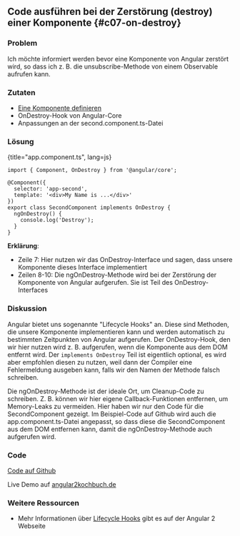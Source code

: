## Code ausführen bei der Zerstörung (destroy) einer Komponente {#c07-on-destroy}

### Problem

Ich möchte informiert werden bevor eine Komponente von Angular zerstört wird, so dass ich z. B. die unsubscribe-Methode von einem Observable aufrufen kann.

### Zutaten

* [Eine Komponente definieren](#c02-component-definition)
* OnDestroy-Hook von Angular-Core
* Anpassungen an der second.component.ts-Datei

### Lösung

{title="app.component.ts", lang=js}
```
import { Component, OnDestroy } from '@angular/core';

@Component({
  selector: 'app-second',
  template: '<div>My Name is ...</div>'
})
export class SecondComponent implements OnDestroy {
  ngOnDestroy() {
    console.log('Destroy');
  }
}
```

__Erklärung__:

* Zeile 7: Hier nutzen wir das OnDestroy-Interface und sagen, dass unsere Komponente dieses Interface implementiert
* Zeilen 8-10: Die ngOnDestroy-Methode wird bei der Zerstörung der Komponente von Angular aufgerufen. Sie ist Teil des OnDestroy-Interfaces

### Diskussion

Angular bietet uns sogenannte "Lifecycle Hooks" an.
Diese sind Methoden, die unsere Komponente implementieren kann und werden automatisch zu bestimmten Zeitpunkten von Angular aufgerufen.
Der OnDestroy-Hook, den wir hier nutzen wird z. B. aufgerufen, wenn die Komponente aus dem DOM entfernt wird.
Der `implements OnDestroy` Teil ist eigentlich optional, es wird aber empfohlen diesen zu nutzen, weil dann der Compiler eine Fehlermeldung ausgeben kann, falls wir den Namen der Methode falsch schreiben.

Die ngOnDestroy-Methode ist der ideale Ort, um Cleanup-Code zu schreiben.
Z. B. können wir hier eigene Callback-Funktionen entfernen, um Memory-Leaks zu vermeiden.
Hier haben wir nur den Code für die SecondComponent gezeigt.
Im Beispiel-Code auf Github wird auch die app.component.ts-Datei angepasst, so dass diese die SecondComponent aus dem DOM entfernen kann, damit die ngOnDestroy-Methode auch aufgerufen wird.

### Code

[Code auf Github](https://github.com/jsperts/angular2_kochbuch_code/tree/master/07-Component_Recipes/07-Execute_Code_on_Component_Destroy)

Live Demo auf [angular2kochbuch.de](http://angular2kochbuch.de/examples/code/07-Component_Recipes/07-Execute_Code_on_Component_Destroy/index.html)

### Weitere Ressourcen

* Mehr Informationen über [Lifecycle Hooks](https://angular.io/docs/ts/latest/guide/lifecycle-hooks.html) gibt es auf der Angular 2 Webseite

